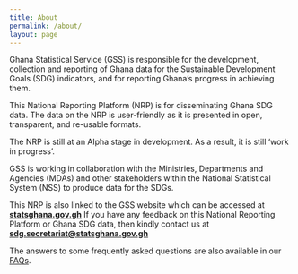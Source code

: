 ```yaml
---
title: About
permalink: /about/
layout: page
---
```


Ghana Statistical Service (GSS) is responsible for the development, collection and reporting of Ghana data for the Sustainable Development Goals (SDG) indicators, and for reporting Ghana’s progress in achieving them.

This National Reporting Platform (NRP) is for disseminating Ghana SDG data. The data on the NRP is user-friendly as it is presented in open, transparent, and re-usable formats. 

The NRP is still at an Alpha stage in development. As a result, it is still ‘work in progress’. 

GSS is working in collaboration with the Ministries, Departments and Agencies (MDAs) and other stakeholders within the National Statistical System (NSS) to produce data for the SDGs.

This NRP is also linked to the GSS website which can be accessed at **[statsghana.gov.gh](http://webdeploy.statsghana.gov.gh/SDGs_main.html)**
If you have any feedback on this National Reporting Platform or Ghana SDG data, then kindly contact us at **sdg.secretariat@statsghana.gov.gh** 

The answers to some frequently asked questions are also available in our [FAQs](https://sustainabledevelopment-ghana.github.io/sdg-indicators/faq/).


